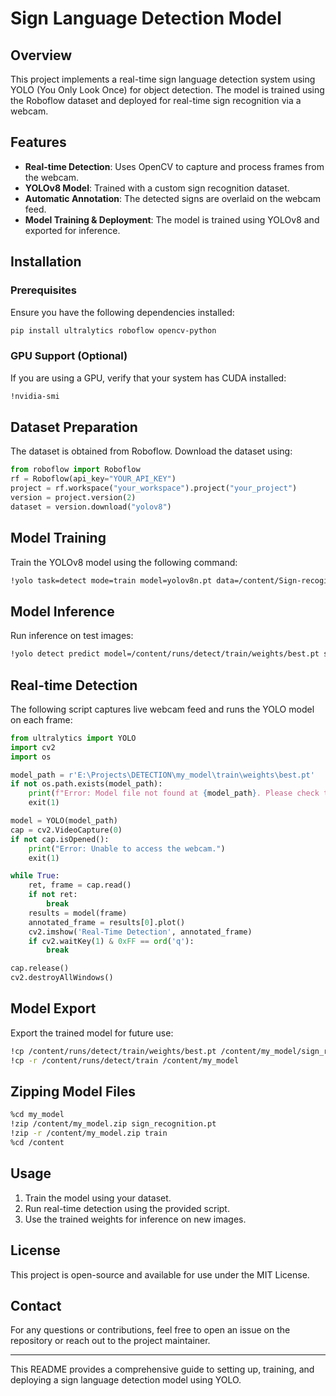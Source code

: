 # Sign Language Detection Model

## Overview
This project implements a real-time sign language detection system using YOLO (You Only Look Once) for object detection. The model is trained using the Roboflow dataset and deployed for real-time sign recognition via a webcam.

## Features
- **Real-time Detection**: Uses OpenCV to capture and process frames from the webcam.
- **YOLOv8 Model**: Trained with a custom sign recognition dataset.
- **Automatic Annotation**: The detected signs are overlaid on the webcam feed.
- **Model Training & Deployment**: The model is trained using YOLOv8 and exported for inference.

## Installation
### Prerequisites
Ensure you have the following dependencies installed:
```bash
pip install ultralytics roboflow opencv-python
```

### GPU Support (Optional)
If you are using a GPU, verify that your system has CUDA installed:
```bash
!nvidia-smi
```

## Dataset Preparation
The dataset is obtained from Roboflow. Download the dataset using:
```python
from roboflow import Roboflow
rf = Roboflow(api_key="YOUR_API_KEY")
project = rf.workspace("your_workspace").project("your_project")
version = project.version(2)
dataset = version.download("yolov8")
```

## Model Training
Train the YOLOv8 model using the following command:
```bash
!yolo task=detect mode=train model=yolov8n.pt data=/content/Sign-recoginition-2/data.yaml epochs=30 imgsz=640 batch=16
```

## Model Inference
Run inference on test images:
```bash
!yolo detect predict model=/content/runs/detect/train/weights/best.pt source=/content/Sign-recoginition-2/valid/images save=True
```

## Real-time Detection
The following script captures live webcam feed and runs the YOLO model on each frame:
```python
from ultralytics import YOLO
import cv2
import os

model_path = r'E:\Projects\DETECTION\my_model\train\weights\best.pt'
if not os.path.exists(model_path):
    print(f"Error: Model file not found at {model_path}. Please check the path.")
    exit(1)

model = YOLO(model_path)
cap = cv2.VideoCapture(0)
if not cap.isOpened():
    print("Error: Unable to access the webcam.")
    exit(1)

while True:
    ret, frame = cap.read()
    if not ret:
        break
    results = model(frame)
    annotated_frame = results[0].plot()
    cv2.imshow('Real-Time Detection', annotated_frame)
    if cv2.waitKey(1) & 0xFF == ord('q'):
        break

cap.release()
cv2.destroyAllWindows()
```

## Model Export
Export the trained model for future use:
```bash
!cp /content/runs/detect/train/weights/best.pt /content/my_model/sign_recognition.pt
!cp -r /content/runs/detect/train /content/my_model
```

## Zipping Model Files
```bash
%cd my_model
!zip /content/my_model.zip sign_recognition.pt
!zip -r /content/my_model.zip train
%cd /content
```

## Usage
1. Train the model using your dataset.
2. Run real-time detection using the provided script.
3. Use the trained weights for inference on new images.

## License
This project is open-source and available for use under the MIT License.

## Contact
For any questions or contributions, feel free to open an issue on the repository or reach out to the project maintainer.

---
This README provides a comprehensive guide to setting up, training, and deploying a sign language detection model using YOLO.

